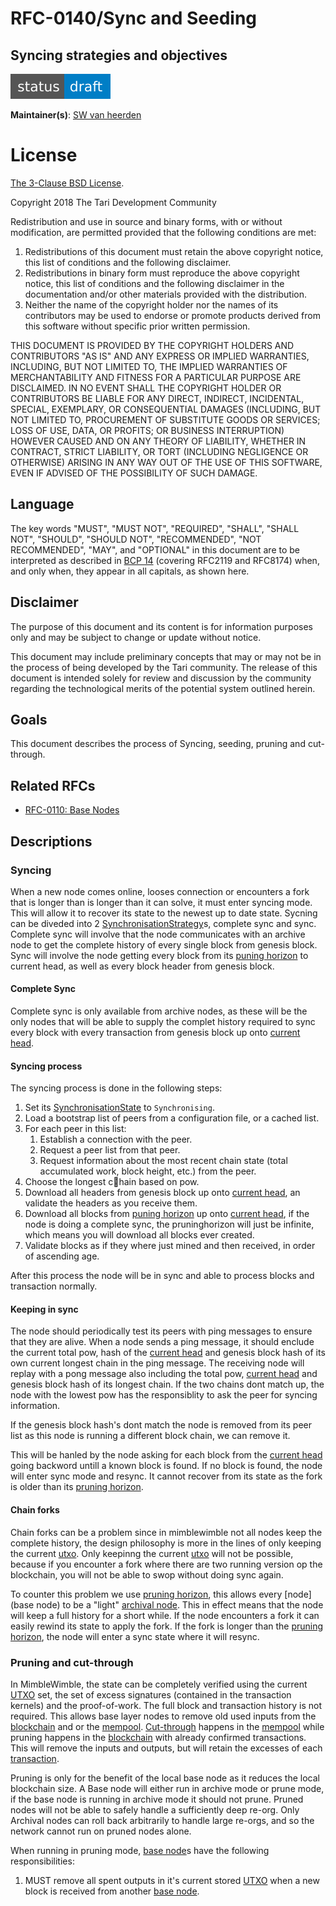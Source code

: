 # RFC-0140/Sync and Seeding

## Syncing strategies and objectives

![status: draft](theme/images/status-draft.svg)

**Maintainer(s)**: [SW van heerden](https://github.com/SWvheerden)

# License

[ The 3-Clause BSD License](https://opensource.org/licenses/BSD-3-Clause).

Copyright 2018 The Tari Development Community

Redistribution and use in source and binary forms, with or without modification, are permitted provided that the
following conditions are met:

1. Redistributions of this document must retain the above copyright notice, this list of conditions and the following
   disclaimer.
2. Redistributions in binary form must reproduce the above copyright notice, this list of conditions and the following
   disclaimer in the documentation and/or other materials provided with the distribution.
3. Neither the name of the copyright holder nor the names of its contributors may be used to endorse or promote products
   derived from this software without specific prior written permission.

THIS DOCUMENT IS PROVIDED BY THE COPYRIGHT HOLDERS AND CONTRIBUTORS "AS IS" AND ANY EXPRESS OR IMPLIED WARRANTIES,
INCLUDING, BUT NOT LIMITED TO, THE IMPLIED WARRANTIES OF MERCHANTABILITY AND FITNESS FOR A PARTICULAR PURPOSE ARE
DISCLAIMED. IN NO EVENT SHALL THE COPYRIGHT HOLDER OR CONTRIBUTORS BE LIABLE FOR ANY DIRECT, INDIRECT, INCIDENTAL,
SPECIAL, EXEMPLARY, OR CONSEQUENTIAL DAMAGES (INCLUDING, BUT NOT LIMITED TO, PROCUREMENT OF SUBSTITUTE GOODS OR
SERVICES; LOSS OF USE, DATA, OR PROFITS; OR BUSINESS INTERRUPTION) HOWEVER CAUSED AND ON ANY THEORY OF LIABILITY,
WHETHER IN CONTRACT, STRICT LIABILITY, OR TORT (INCLUDING NEGLIGENCE OR OTHERWISE) ARISING IN ANY WAY OUT OF THE USE OF
THIS SOFTWARE, EVEN IF ADVISED OF THE POSSIBILITY OF SUCH DAMAGE.

## Language

The key words "MUST", "MUST NOT", "REQUIRED", "SHALL", "SHALL NOT", "SHOULD", "SHOULD NOT", "RECOMMENDED", 
"NOT RECOMMENDED", "MAY", and "OPTIONAL" in this document are to be interpreted as described in 
[BCP 14](https://tools.ietf.org/html/bcp14) (covering RFC2119 and RFC8174) when, and only when, they appear in all capitals, as 
shown here.

## Disclaimer

The purpose of this document and its content is for information purposes only and may be subject to change or update
without notice.

This document may include preliminary concepts that may or may not be in the process of being developed by the Tari
community. The release of this document is intended solely for review and discussion by the community regarding the
technological merits of the potential system outlined herein.

## Goals

This document describes the process of Syncing, seeding, pruning and cut-through.

## Related RFCs

* [RFC-0110: Base Nodes](RFC-0110_BaseNodes.md)

## Descriptions

### Syncing

When a new node comes online, looses connection or encounters a fork that is longer than is longer than it can solve, it must enter syncing mode. This will allow it to recover its state to the newest up to date state. Sycning can be diveded into 2 [SynchronisationStrategy]s, complete sync and sync. Complete sync will involve that the node communicates with an archive node to get the complete history of every single block from genesis block. Sync will involve the node getting every block from its [puning horizon](pruninghorizon) to current head, as well as every block header from genesis block. 

#### Complete Sync

Complete sync is only available from archive nodes, as these will be the only nodes that will be able to supply the complet history required to sync every block with every transaction from genesis block up onto [current head](currenthead). 



#### Syncing process

The syncing process is done in the following steps:

1. Set its [SynchronisationState] to `Synchronising`.
2. Load a bootstrap list of peers from a configuration file, or a cached list.
3. For each peer in this list:
   1. Establish a connection with the peer.
   2. Request a peer list from that peer.
   3. Request information about the most recent chain state (total accumulated work, block height, etc.) from the peer.
4. Choose the longest chain based on pow. 
5. Download all headers from genesis block up onto [current head](currenthead), an validate the headers as you receive them.
6. Download all blocks from  [puning horizon](pruninghorizon) up onto [current head](currenthead), if the node is doing a complete sync, the pruninghorizon will just be infinite, which means you will download all blocks ever created.
7. Validate blocks as if they where just mined and then received, in order of ascending age. 

After this process the node will be in sync and able to process blocks and transaction normally. 

#### Keeping in sync

The node should periodically test its peers with ping messages to ensure that they are alive. When a node sends a ping message, it should enclude the current total pow, hash of the [current head](currenthead) and genesis block hash of its own current longest chain in the ping message. The receiving node will replay with a pong message also including the total pow, [current head](currenthead) and genesis block hash of its longest chain. If the two chains dont match up, the node with the lowest pow has the responsiblity to ask the peer for syncing information. 

If the genesis block hash's dont match the node is removed from its peer list as this node is running a different block chain, we can remove it. 

This will be hanled by the node asking for each block from the [current head](currenthead) going backword untill a known block is found. If no block is found, the node will enter sync mode and resync. It cannot recover from its state as the fork is older than its [pruning horizon](pruninghorizon).

#### Chain forks

Chain forks can be a problem since in mimblewimble not all nodes keep the complete history, the design philosophy  is more in the lines of only keeping the current [utxo]. Only keepinng the current [utxo] will not be possible, because if you encounter a fork where there are two running version op the blockchain, you will not be able to swop without doing sync again. 

To counter this problem we use  [pruning horizon](pruninghorizon), this allows every [node](base node) to be a "light" [archival node](archivenode). This in effect means that the node will keep a full history for a short while. If the node encounters a fork it can easily rewind its state to apply the fork. If the fork is longer than the [pruning horizon](pruninghorizon), the node will enter a sync state where it will resync. 

### Pruning and cut-through

[Pruning and cut-through]: #Pruning-and-cut-through	"Remove already spent outputs from the [utxo]"

In MimbleWimble, the state can be completely verified using the current [UTXO](utxo) set, the set of excess signatures (contained in the transaction kernels) and the proof-of-work. The full block and transaction history is not required. This allows base layer nodes to remove old used inputs from the [blockchain] and or the [mempool]. [Cut-through](cut-through) happens in the [mempool] while pruning happens in the [blockchain] with already confirmed transactions. This will remove the inputs and outputs, but will retain the excesses  of each [transaction]. 

Pruning is only for the benefit of the local base node as it reduces the local blockchain size. A Base node will either run in archive mode or prune mode, if the base node is running in archive mode it should not prune. Pruned nodes will not be able to safely handle a sufficiently deep re-org. Only Archival nodes can roll back arbitrarily to handle large re-orgs, and so the network cannot run on pruned nodes alone.

When running in pruning mode, [base node]s have the following responsibilities:

1. MUST remove all spent outputs in it's current stored [UTXO](utxo) when a new block is received from another [base node].



[archivenode]: Glossary.md#archivenode
[pruninghorizon]: Glossary.md#pruninghorizon
[tari coin]: Glossary.md#tari-coin
[blockchain]: Glossary.md#blockchain
[currenthead]: Glossary.md#currenthead
[block]: Glossary.md#block
[transaction]: Glossary.md#transaction
[base node]: Glossary.md#base-node
[utxo]: Glossary.md#unspent-transaction-outputs
[mimblewimble]: Glossary.md#mimblewimble
[mempool]: Glossary.md#mempool
[ValidationState]: Glossary.md#validationstate
[BroadcastStrategy]: Glossary.md#broadcaststrategy
[range proof]: Glossary.md#range-proof
[SynchronisationStrategy]: Glossary.md#synchronisationstrategy
[SynchronisationState]: Glossary.md#synchronisationstate
[mining server]: Glossary.md#mining-server
[cut-through]: RFC-0110_BaseNodes.md#Pruning-and-cut-through
